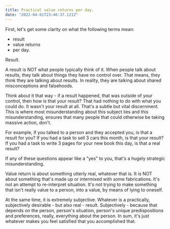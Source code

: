 ```yaml
---
title: Practical value returns per day.
date: "2022-04-01T23:46:37.121Z"
---
```


First, let's get some clarity on what the following terms mean:

- result
- value returns
- per day.

Result.

A result is NOT what people typically think of it. When people talk about results, they talk about things they have no control over. That means, they think they are talking about results. In reality, they are talking about shared misconceptions and falsehoods.

Think about it that way - if a result happened, that was outside of your control, then how is that your result? That had nothing to do with what you could do. It wasn't your result at all. That's a subtle but vital discernment. This is where most misunderstanding about this subject lies and this misunderstanding, ensures that many people that could otherwise be taking massive action, don't. 

For example, if you talked to a person and they accepted you, is that a result for you? If you had a task to sell 3 cars this month, is that your result? If you had a task to write 3 pages for your new book this day, is that a real result?

If any of these questions appear like a "yes" to you, that's a hugely strategic misunderstanding. 

Value return is about something utterly real, whatever that is. It is NOT about something that's made up or intermixed with some fabrications. It's not an attempt to re-interpret situation. It's not trying to make something that isn't really value to a person, into a value, by means of lying to oneself.

At the same time, it is extremely subjective. Whatever is a practically, subjectively desirable - but also real - result. Subjectively - because that depends on the person, person's situation, person's unique predispositions and preferences, really, everything about the person. In sum, it's just whatever makes you feel satisfied that you accomplished that.
